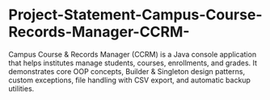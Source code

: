 # Project-Statement-Campus-Course-Records-Manager-CCRM-
Campus Course &amp; Records Manager (CCRM) is a Java console application that helps institutes manage students, courses, enrollments, and grades. It demonstrates core OOP concepts, Builder &amp; Singleton design patterns, custom exceptions, file handling with CSV export, and automatic backup utilities.
